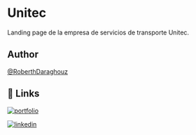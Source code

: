 # Unitec

Landing page de la empresa de servicios de transporte Unitec.

## Author

[@RoberthDaraghouz](https://www.github.com/RoberthDaraghouz)

## 🔗 Links

[![portfolio](https://img.shields.io/badge/roberto_jimenez_dev-333333?style=for-the-badge&logo=ko-fi&logoColor=white)](https://www.robertojimenezdev.com/)

[![linkedin](https://img.shields.io/badge/linkedin-0A66C2?style=for-the-badge&logo=linkedin&logoColor=white)](https://www.linkedin.com/in/roberto-jimenez-dev/)
